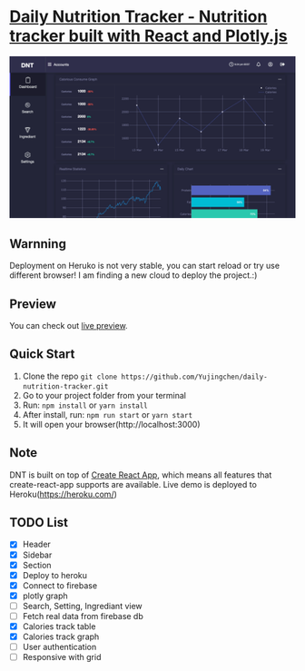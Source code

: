# [Daily Nutrition Tracker - Nutrition tracker built with React and Plotly.js](https://nutrition-app-1.herokuapp.com/)
![Daily Nutrition Tracker](public/img/screenshots/Screenshot.png?raw=true 'Daily Nutrition Tracker')

## Warnning
Deployment on Heruko is not very stable, you can start reload or try use different browser! I am finding a new cloud to deploy the project.:)

## Preview

You can check out [live preview](https://nutrition-app-1.herokuapp.com/).

## Quick Start

1.  Clone the repo `git clone https://github.com/Yujingchen/daily-nutrition-tracker.git`
2.  Go to your project folder from your terminal
3.  Run: `npm install` or `yarn install`
4.  After install, run: `npm run start` or `yarn start`
5.  It will open your browser(http://localhost:3000)

## Note

DNT is built on top of [Create React App](https://github.com/facebook/create-react-app), which means all features that create-react-app supports are available.
Live demo is deployed to Heroku(https://heroku.com/)

## TODO List

- [x] Header
- [x] Sidebar
- [x] Section
- [x] Deploy to heroku
- [x] Connect to firebase
- [x] plotly graph
- [ ] Search, Setting, Ingrediant view
- [ ] Fetch real data from firebase db
- [x] Calories track table
- [x] Calories track graph
- [ ] User authentication
- [ ] Responsive with grid
